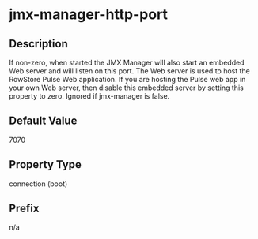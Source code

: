# jmx-manager-http-port

## Description

If non-zero, when started the JMX Manager will also start an embedded Web server and will listen on this port. The Web server is used to host the RowStore Pulse Web application. If you are hosting the Pulse web app in your own Web server, then disable this embedded server by setting this property to zero. Ignored if jmx-manager is false.

## Default Value

7070

## Property Type

connection (boot)

## Prefix

n/a
